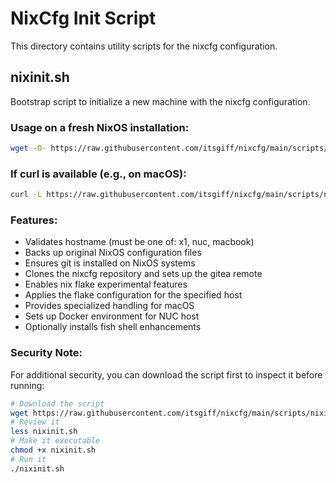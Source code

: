 # NixCfg Init Script

This directory contains utility scripts for the nixcfg configuration.

## nixinit.sh

Bootstrap script to initialize a new machine with the nixcfg configuration.

### Usage on a fresh NixOS installation:
```bash
wget -O- https://raw.githubusercontent.com/itsgiff/nixcfg/main/scripts/nixinit.sh | bash
```

### If curl is available (e.g., on macOS):
```bash
curl -L https://raw.githubusercontent.com/itsgiff/nixcfg/main/scripts/nixinit.sh | bash
```

### Features:

- Validates hostname (must be one of: x1, nuc, macbook)
- Backs up original NixOS configuration files
- Ensures git is installed on NixOS systems
- Clones the nixcfg repository and sets up the gitea remote
- Enables nix flake experimental features
- Applies the flake configuration for the specified host
- Provides specialized handling for macOS
- Sets up Docker environment for NUC host
- Optionally installs fish shell enhancements

### Security Note:

For additional security, you can download the script first to inspect it before running:

```bash
# Download the script
wget https://raw.githubusercontent.com/itsgiff/nixcfg/main/scripts/nixinit.sh
# Review it
less nixinit.sh
# Make it executable
chmod +x nixinit.sh
# Run it
./nixinit.sh
```